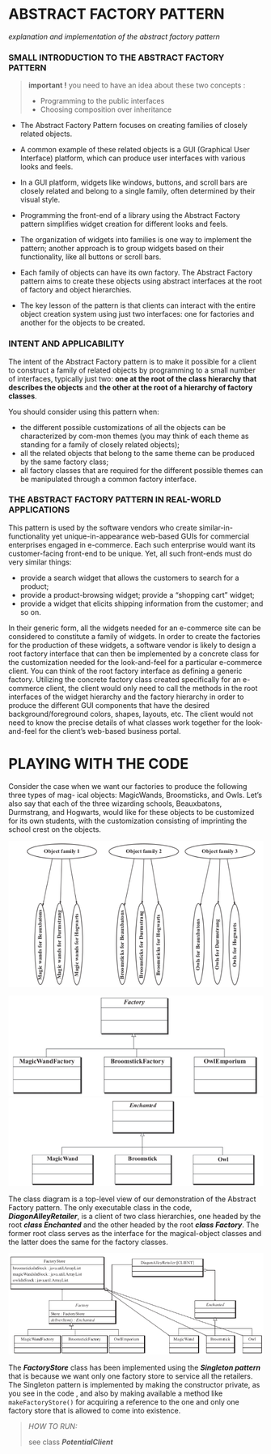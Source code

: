 # ABSTRACT FACTORY PATTERN 

_explanation and implementation of the abstract factory pattern_

### SMALL INTRODUCTION TO THE ABSTRACT FACTORY PATTERN
> **important !**
> you need to have an idea about these two concepts :
> + Programming to the public interfaces
> + Choosing composition over inheritance


+ The Abstract Factory Pattern focuses on creating families of closely related objects.

+ A common example of these related objects is a GUI (Graphical User Interface) platform, which can produce user interfaces with various looks and feels.

+ In a GUI platform, widgets like windows, buttons, and scroll bars are closely related and belong to a single family, often determined by their visual style.

+ Programming the front-end of a library using the Abstract Factory pattern simplifies widget creation for different looks and feels.

+ The organization of widgets into families is one way to implement the pattern; another approach is to group widgets based on their functionality, like all buttons or scroll bars.

+ Each family of objects can have its own factory. The Abstract Factory pattern aims to create these objects using abstract interfaces at the root of factory and object hierarchies.

+ The key lesson of the pattern is that clients can interact with the entire object creation system using just two interfaces: one for factories and another for the objects to be created.

### INTENT AND APPLICABILITY 
The intent of the Abstract Factory pattern is to make it possible for a client to construct
a family of related objects by programming to a small number of interfaces, typically just
two: **one at the root of the class hierarchy that describes the objects** and **the other at the root
of a hierarchy of factory classes**.

You should consider using this pattern when:
+ the different possible customizations of all the objects can be characterized by com-mon themes (you may think of each theme as standing for a family of closely related objects);
+ all the related objects that belong to the same theme can be produced by the same factory class;
+ all factory classes that are required for the different possible themes can be manipulated through a common factory interface.

### THE ABSTRACT FACTORY PATTERN IN REAL-WORLD APPLICATIONS
This pattern is used by the software vendors who create similar-in-functionality yet unique-in-appearance web-based GUIs for commercial enterprises engaged in e-commerce.
Each such enterprise would want its customer-facing front-end to be unique. Yet, all such front-ends must do very similar things: 
+ provide a search widget that allows the customers to search for a product;
+ provide a product-browsing widget; provide a “shopping cart” widget; 
+ provide a widget that elicits shipping information from the customer; and so on.

In their generic form, all the widgets needed for an e-commerce site can be considered to constitute a family of widgets. 
In order to create the factories for the production of these widgets, a software vendor is likely to design a root factory interface that can then be implemented by a concrete class for the
customization needed for the look-and-feel for a particular e-commerce client. 
You can think of the root factory interface as defining a generic factory. Utilizing the concrete factory class created specifically for an e-commerce client, the client would only need to call the methods in the root interfaces of the widget hierarchy
and the factory hierarchy in order to produce the different GUI components that have the desired background/foreground colors, shapes, layouts, etc. The client would not need to know the precise details of what classes work together for the look-and-feel for the client’s
web-based business portal.

# PLAYING WITH THE CODE 
Consider the case when we want our factories to produce the following three types of mag-
ical objects: MagicWands, Broomsticks, and Owls. Let’s also say that each of the three
wizarding schools, Beauxbatons, Durmstrang, and Hogwarts, would like for these objects
to be customized for its own students, with the customization consisting of imprinting the
school crest on the objects.


![_families of objects_](..%2F..%2F..%2F..%2F..%2Fresources%2Fstatic%2FabstractFactoryPattern%2Fobjectsfacotories.png)

![_factory Hierarchy_](..%2F..%2F..%2F..%2F..%2Fresources%2Fstatic%2FabstractFactoryPattern%2FfactoryHierarchy.png) ![_classHierarchy_](..%2F..%2F..%2F..%2F..%2Fresources%2Fstatic%2FabstractFactoryPattern%2FclassHierarchy.png)

The class diagram is a top-level view of our demonstration of the Abstract
Factory pattern. The only executable class in the code, **_DiagonAlleyRetailer_**, is a client
of two class hierarchies, one headed by the root **_class Enchanted_** and the other headed by
the root **_class Factory_**. The former root class serves as the interface for the magical-object
classes and the latter does the same for the factory classes.

![_specificationlevelClassDiagram_](..%2F..%2F..%2F..%2F..%2Fresources%2Fstatic%2FabstractFactoryPattern%2FspecificationlevelClassDiag.png)

The **_FactoryStore_** class has been implemented using the ***Singleton pattern*** that is because we want only one factory store to service all the retailers.
The Singleton pattern is implemented by making the constructor private, as you see in the
code , and also by making available a method like `makeFactoryStore()` for
acquiring a reference to the one and only one factory store that is allowed to come into
existence.


> _HOW TO RUN:_ 
> 
> see class **_PotentialClient_**
